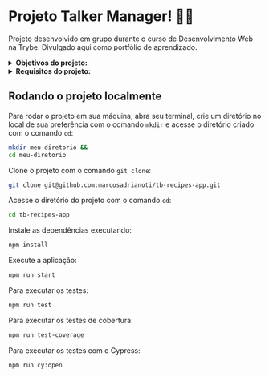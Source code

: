 # Projeto Talker Manager! :man_teacher:
Projeto desenvolvido em grupo durante o curso de Desenvolvimento Web na Trybe. Divulgado aqui como portfólio de aprendizado.

<details>
<summary><strong>Objetivos do projeto:</strong></summary>

  * Construir uma aplicação de cadastro de talkers (palestrantes) em que será possível cadastrar, visualizar, pesquisar, editar e excluir informações.
  * Verificar se eu era capaz de:
    * Desenvolver uma API de um CRUD (Create, Read, Update e Delete) de palestrantes (talkers).
    * Desenvolver alguns endpoints que irão ler e escrever em um arquivo utilizando o módulo fs.
</details>
<details>
<summary><strong> Requisitos do projeto:</strong></summary>

  * Desenvolver os testes unitários de maneira que a cobertura seja de, no mínimo, 90%.
  * Criar todos os elementos que devem respeitar os atributos descritos no protótipo para a tela de login.
  * Desenvolver a tela de maneira que a pessoa consiga escrever seu email no input de email e sua senha no input de senha.
  * Desenvolver a tela de maneira que o formulário só seja válido após um email válido e uma senha de mais de 6 caracteres serem preenchidos.
  * Após a submissão do formulário, salvar no localStorage o e-mail da pessoa usuária na chave `user`.
  * Redirecionar a pessoa usuária para a tela principal de receitas de comidas após a submissão e validação com sucesso do login.
  * Implementar o header de acordo com a necessidade de cada tela.
  * Redirecionar a pessoa usuária para a tela de perfil ao clicar no botão de perfil.
  * Desenvolver o botão de busca que, ao ser clicado, a barra de busca deve aparecer. O mesmo serve para escondê-la.
  * Implementar os elementos da barra de busca respeitando os atributos descritos no protótipo.
  * Implementar 3 radio buttons na barra de busca: Ingredient, Name e First letter.
  * Buscar na API de comidas caso a pessoa esteja na página de comidas, e na API de bebidas caso esteja na de bebidas.
  * Redirecionar para a tela de detalhes da receita caso apenas uma receita seja encontrada, com o ID da mesma na URL.
  * Caso a busca retorne mais de uma receita, renderizar as 12 primeiras encontradas, exibindo a imagem e o nome de cada uma.
  * Exibir um `alert` caso nenhuma receita seja encontrada.
  * Implementar o menu inferior posicionando-o de forma fixa e contendo 2 ícones: um para comidas e outro para bebidas.
  * Exibir o menu inferior apenas nas telas indicadas pelo protótipo.
  * Redirecionar a pessoa usuária para a tela correta ao clicar em cada ícone no menu inferior.
  * Carreguar as 12 primeiras receitas de comidas ou bebidas, uma em cada card.
  * Implementar os botões de categoria para serem utilizados como filtro.
  * Implementar o filtro das receitas por meio da API ao clicar no filtro de categoria.
  * Implementar o filtro como um toggle, o qual se for selecionado novamente, o app deve retornar as receitas sem nenhum filtro.
  * Redirecionar a pessoa usuária ao clicar no card para a tela de detalhes, que deve mudar a rota e conter o id da receita na URL.
  * Realizar uma request para a API passando o `id` da receita que deve estar disponível nos parâmetros da URL.
  * Desenvolver a tela de modo que contenha uma imagem da receita, o título, a categoria em caso de comidas e se é ou não alcoólico em caso de bebidas, uma lista de ingredientes seguidos pelas quantidades, instruções, um vídeo do youtube incorporado e recomendações.
  * Implementar as recomendações. Para receitas de comida, a recomendação deverá ser bebida, já para as receitas de bebida a recomendação deverá ser comida.
  * Implementar os 6 cards de recomendação, mostrando apenas 2. O scroll é horizontal, similar a um `carousel`.
  * Desenvolver um botão de nome "Start Recipe" que deve ficar fixo na parte de baixo da tela o tempo todo.
  * Implementar a solução de forma que, caso a receita já tenha sido feita, o botão "Start Recipe" desapareça.
  * Implementar a solução de modo que, caso a receita tenha sido iniciada mas não finalizada, o texto do botão deve ser "Continue Recipe".
  * Redirecionar a pessoa usuária caso o botão "Start Recipe" seja clicado, a rota deve mudar para a tela de receita em progresso.
  * Implementar um botão de compartilhar e um de favoritar a receita.
  * Implementar a solução de forma que, ao clicar no botão de compartilhar, o link da receita dentro do app deve ser copiado para o clipboard e uma mensagem avisando que o link foi copiado deve aparecer.
  * Salvar as receitas favoritas no `localStorage` na chave `favoriteRecipes`.
  * Implementar o ícone do coração (favorito) de modo que: deve vir preenchido caso a receita esteja favoritada e "despreenchido" caso contrário.
  * Implementar a lógica no botão de favoritar. Caso seja clicado, o ícone do coração deve mudar seu estado atual, caso esteja preenchido deve mudar para "despreenchido" e vice-versa.
  * Desenvolver a tela de modo que contenha uma imagem da receita, o título, a categoria em caso de comidas e se é ou não alcoólico em caso de bebidas, uma lista de ingredientes com suas respectivas quantidades e instruções.
  * Desenvolver um checkbox para cada item da lista de ingredientes.
  * Implementar uma lógica que ao clicar no checkbox de um ingrediente, o nome dele deve ser "riscado" da lista.
  * Salvar o estado do progresso, que deve ser mantido caso a pessoa atualize a página ou volte para a mesma receita.
  * Desenvolver a lógica de favoritar e compartilhar. A lógica da tela de detalhes de uma receita se aplica aqui.
  * Implementar a solução de modo que o botão de finalizar receita ("Finish Recipe") só pode estar habilitado quando todos os ingredientes estiverem _"checkados"_ (marcados).
  * Redirecionar a pessoa usuária após clicar no botão de finalizar receita ("Finish Recipe"), para a página de receitas feitas, cuja rota deve ser `/done-recipes`.
  * Implementar os elementos da tela de receitas feitas respeitando os atributos descritos no protótipo.
  * Desenvolver a tela de modo que, caso a receita do card seja uma comida, ela deve possuir: a foto da receita, nome, categoria, nacionalidade, a data em que a pessoa fez a receita, as 2 primeiras tags retornadas pela API e um botão de compartilhar.
  * Desenvolver a tela de maneira que, caso a receita do card seja uma bebida, ela deve possuir: a foto da receita, o nome, se é alcoólica, a data em que a pessoa fez a receita e um botão de compartilhar.
  * Desenvolver a solução de modo que o botão de compartilhar deve copiar a URL da tela de detalhes da receita para o clipboard.
  * Implementar 2 botões que filtram as receitas por comida ou bebida e um terceiro que remove todos os filtros.
  * Redirecionar para a tela de detalhes da receita caso seja clicado na foto ou no nome da receita.
  * Implementar os elementos da tela de receitas favoritas (cumulativo com os atributos em comum com a tela de receitas feitas), respeitando os atributos descritos no protótipo.
  * Desenvolver a tela de modo que, caso a receita do card seja uma comida, ela deve possuir: a foto da receita, nome, categoria, nacionalidade, um botão de compartilhar e um de "desfavoritar".
  * Desenvolver a tela de modo que, caso a receita do card seja uma bebida, ela deve possuir: a foto da receita, nome, se é alcoólica ou não, um botão de compartilhar e um de "desfavoritar".
  * Desenvolver a solução de modo que o botão de compartilhar deve copiar a URL da tela de detalhes da receita para o clipboard.
  * Desenvolver a solução de modo que o botão de "desfavoritar" deve remover a receita da lista de receitas favoritas do `localStorage` e da tela.
  * Implementar 2 botões que filtram as receitas por comida ou bebida e um terceiro que remove todos os filtros.
  * Redirecionar a pessoa usuária ao clicar na foto ou no nome da receita, a rota deve mudar para a tela de detalhes daquela receita.
  * Implementar os elementos da tela de perfil respeitando os atributos descritos no protótipo.
  * Implementar a solução de maneira que o e-mail da pessoa usuária deve estar visível.
  * Implementar 3 botões: um de nome "Done Recipes", um de nome "Favorite Recipes" e um de nome "Logout".
  * Redirecionar a pessoa usuária que, ao clicar no botão de "Done Recipes", a rota deve mudar para a tela de receitas feitas.
  * Redirecionar a pessoa usuária que, ao clicar no botão de "Favorite Recipes", a rota deve mudar para a tela de receitas favoritas.
  * Redirecionar a pessoa usuária que ao clicar no botão de "Logout", o `localStorage` deve ser limpo e a rota deve mudar para a tela de login.
</details>
  
## Rodando o projeto localmente

Para rodar o projeto em sua máquina, abra seu terminal, crie um diretório no local de sua preferência com o comando `mkdir` e acesse o diretório criado com o comando `cd`:

```bash
mkdir meu-diretorio &&
cd meu-diretorio
```

Clone o projeto com o comando `git clone`:

```bash
git clone git@github.com:marcosadrianoti/tb-recipes-app.git
```

Acesse o diretório do projeto com o comando `cd`:

```bash
cd tb-recipes-app
```

Instale as dependências executando:

```bash
npm install
```

Execute a aplicação:

```bash
npm run start
```

Para executar os testes:

```bash
npm run test
```

Para executar os testes de cobertura:

```bash
npm run test-coverage
```
Para executar os testes com o Cypress:

```bash
npm run cy:open
```
